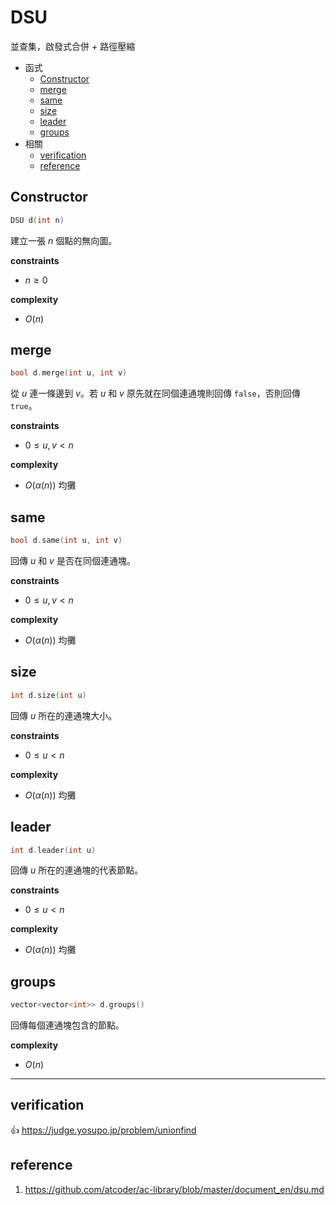 # DSU

並查集，啟發式合併 + 路徑壓縮

- 函式
    - [Constructor](#Constructor)
    - [merge](#merge)
    - [same](#same)
    - [size](#size)
    - [leader](#leader)
    - [groups](#groups)
- 相關
    - [verification](#verification)
    - [reference](#reference)

## Constructor

```cpp
DSU d(int n)
```

建立一張 $n$ 個點的無向圖。

**constraints**

- $n \geq 0$

**complexity**

- $O(n)$

## merge

```cpp
bool d.merge(int u, int v)
```

從 $u$ 連一條邊到 $v$。若 $u$ 和 $v$ 原先就在同個連通塊則回傳 `false`，否則回傳 `true`。

**constraints**

- $0 \leq u, v < n$

**complexity**

- $O(\alpha(n))$ 均攤

## same

```cpp
bool d.same(int u, int v)
```

回傳 $u$ 和 $v$ 是否在同個連通塊。

**constraints**

- $0 \leq u, v < n$

**complexity**

- $O(\alpha(n))$ 均攤

## size

```cpp
int d.size(int u)
```

回傳 $u$ 所在的連通塊大小。

**constraints**

- $0 \leq u < n$

**complexity**

- $O(\alpha(n))$ 均攤

## leader

```cpp
int d.leader(int u)
```

回傳 $u$ 所在的連通塊的代表節點。

**constraints**

- $0 \leq u < n$

**complexity**

- $O(\alpha(n))$ 均攤

## groups

```cpp
vector<vector<int>> d.groups()
```

回傳每個連通塊包含的節點。

**complexity**

- $O(n)$

---

## verification

:thumbsup: https://judge.yosupo.jp/problem/unionfind

## reference

1. https://github.com/atcoder/ac-library/blob/master/document_en/dsu.md

